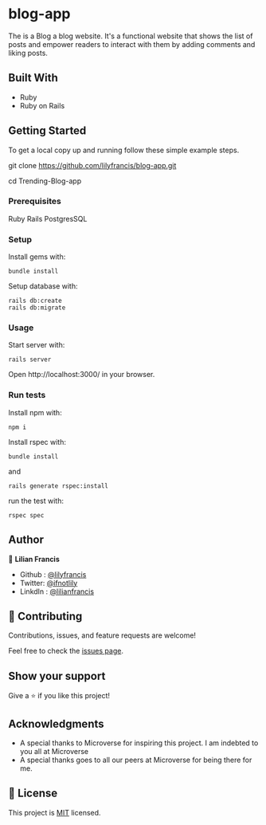 # blog-app

The is a Blog a blog website. It's a functional website that shows the list of posts and empower readers to interact with them by adding comments and liking posts.

## Built With

- Ruby
- Ruby on Rails
## Getting Started

To get a local copy up and running follow these simple example steps.

git clone https://github.com/lilyfrancis/blog-app.git

cd Trending-Blog-app

### Prerequisites
Ruby
Rails
PostgresSQL

### Setup
Install gems with:
```
bundle install
```
Setup database with:
```
rails db:create
rails db:migrate
```

### Usage
Start server with:

```
rails server
```

Open http://localhost:3000/ in your browser.

### Run tests
Install npm with:
```
npm i
```
Install rspec with:
```
bundle install
```
and
```
rails generate rspec:install
```
run the test with:
```
rspec spec
```

## Author

👤 **Lilian Francis**

- Github : [@lilyfrancis](https://github.com/lilyfrancis)
- Twitter: [@ifnotlily](https://twitter.com/ifnotlily)
- LinkdIn : [@lilianfrancis](https://www.linkedin.com/in/lilianfrancis/)


## 🤝 Contributing

Contributions, issues, and feature requests are welcome!

Feel free to check the [issues page](https://github.com/lilyfrancis/blog-app/issues).

## Show your support

Give a ⭐️ if you like this project!

## Acknowledgments

- A special thanks to Microverse for inspiring this project. I am indebted to you all at Microverse
- A special thanks goes to all our peers at Microverse for being there for me.

## 📝 License

This project is [MIT](./MIT.md) licensed.
